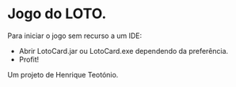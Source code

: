 # Jogo do LOTO.

Para iniciar o jogo sem recurso a um IDE: 

- Abrir LotoCard.jar ou LotoCard.exe dependendo da preferência.
- Profit!
 
Um projeto de Henrique Teotónio.
